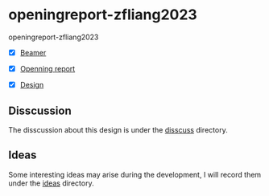 # openingreport-zfliang2023

openingreport-zfliang2023

* [x] [Beamer](./opening_report_beamer.pdf)
* [x] [Openning report](./opening_report.pdf)
* [x] [Design](./design-v6.md)


## Disscussion

The disscussion about this design is under the [disscuss](./discuss/) directory.

## Ideas

Some interesting ideas may arise during the development, I will record them under the [ideas](./ideas/) directory.